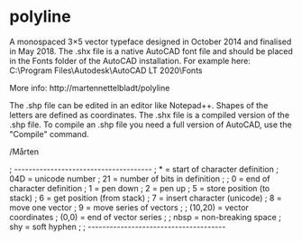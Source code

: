 # polyline

A monospaced 3×5 vector typeface designed in October 2014 and finalised in May 2018.
The .shx file is a native AutoCAD font file and should be placed in the Fonts folder of the AutoCAD installation.
For example here: C:\Program Files\Autodesk\AutoCAD LT 2020\Fonts

More info: http://martennettelbladt/polyline

The .shp file can be edited in an editor like Notepad++.
Shapes of the letters are defined as coordinates.
The .shx file is a compiled version of the .shp file.
To compile an .shp file you need a full version of AutoCAD, use the "Compile" command.

/Mårten

; --------------------------------------
; * = start of character definition
; 04D = unicode number
; 21 = number of bits in definition
;
; 0 = end of character definition
; 1 = pen down
; 2 = pen up
; 5 = store position (to stack)
; 6 = get position (from stack)
; 7 = insert character (unicode)
; 8 = move one vector
; 9 = move series of vectors
;
; (10,20) = vector coordinates
; (0,0) = end of vector series
;
; nbsp = non-breaking space
; shy = soft hyphen
; 
; --------------------------------------
